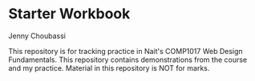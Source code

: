 # Starter Workbook

Jenny Choubassi

This repository is for tracking practice in Nait's COMP1017 Web Design Fundamentals. This repository contains demonstrations from the course and my practice. Material in this repository is NOT for marks.

